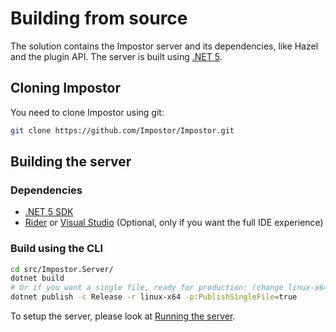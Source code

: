 # Building from source

The solution contains the Impostor server and its dependencies, like Hazel and the plugin API. The server is built using [.NET 5](https://dotnet.microsoft.com/download/dotnet/5.0).

## Cloning Impostor

You need to clone Impostor using git:

```bash
git clone https://github.com/Impostor/Impostor.git
```

## Building the server

### Dependencies

- [.NET 5 SDK](https://dotnet.microsoft.com/download/dotnet/5.0)
- [Rider](https://www.jetbrains.com/rider/) or [Visual Studio](https://visualstudio.microsoft.com/vs/) (Optional, only if you want the full IDE experience)

### Build using the CLI

```bash
cd src/Impostor.Server/
dotnet build
# Or if you want a single file, ready for production: (change linux-x64 to win-x64 if you use Windows)
dotnet publish -c Release -r linux-x64 -p:PublishSingleFile=true
```

To setup the server, please look at [Running the server](Running-the-server.md).
